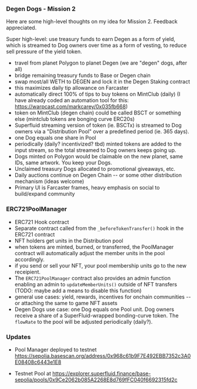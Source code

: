 ### Degen Dogs - Mission 2

Here are some high-level thoughts on my idea for Mission 2. Feedback appreciated.

Super high-level: use treasury funds to earn Degen as a form of yield, which is streamed to Dog owners over time as a form of vesting, to reduce sell pressure of the yield token.

- travel from planet Polygon to planet Degen (we are "degen" dogs, after all)
- bridge remaining treasury funds to Base or Degen chain
- swap most/all WETH to DEGEN and lock it in the Degen Staking contract
- this maximizes daily tip allowance on Farcaster
- automatically direct 100% of tips to buy tokens on MintClub (daily) (I have already coded an automation tool for this: https://warpcast.com/markcarey/0x035fb668)
- token on MintClub (degen chain) could be called BSCT or something else (mintclub tokens are bonging curve ERC20s)
- Superfluid streaming version of token (ie. BSCTx) is streamed to Dog owners via a "Distribution Pool" over a predefined period (ie. 365 days).
- one Dog equals one share in Pool
- periodically (daily? incentivized? tbd) minted tokens are added to the input stream, so the total streamed to Dog owners keeps going up.
- Dogs minted on Polygon would be claimable on the new planet, same IDs, same artwork. You keep your Dogs.
- Unclaimed treasury Dogs allocated to promotional giveaways, etc.
- Daily auctions continue on Degen Chain -- or some other distribution mechanism (ideas welcome)
- Primary UI is Farcaster frames, heavy emphasis on social to build/expand community

### ERC721PoolManager

- ERC721 Hook contract
- Separate contract called from the `_beforeTokenTransfer()` hook in the ERC721 contract
- NFT holders get units in the Distribution pool
- when tokens are minted, burned, or transferred, the PoolManager contract will automatically adjust the member units in the pool accordingly.
- if you send or sell your NFT, your pool membership units go to the new receipient.
- The `ERC721PoolManager` contract also provides an admin function enabling an admin to `updateMemberUnits()` outside of NFT transfers (TODO: maybe add a means to disable this function)
- general use cases: yield, rewards, incentives for onchain communities -- or attaching the same to game NFT assets
- Degen Dogs use case: one Dog equals one Pool unit. Dog owners receive a share of a SuperFluid-wrapped bonding-curve token. The `flowRate` to the pool will be adjusted periodically (daily?).

### Updates
- Pool Manager deployed to testnet https://sepolia.basescan.org/address/0x968c61b9F7E492EBB7352c3A0E08408c6443e1E8

- Testnet Pool at https://explorer.superfluid.finance/base-sepolia/pools/0x9Ce2062b085A2268E8d769fFC040f6692315fd2c
